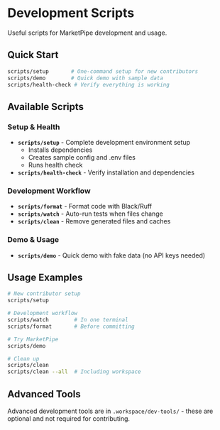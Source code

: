 # Development Scripts

Useful scripts for MarketPipe development and usage.

## Quick Start

```bash
scripts/setup       # One-command setup for new contributors
scripts/demo        # Quick demo with sample data
scripts/health-check # Verify everything is working
```

## Available Scripts

### Setup & Health
- **`scripts/setup`** - Complete development environment setup
  - Installs dependencies
  - Creates sample config and .env files
  - Runs health check
- **`scripts/health-check`** - Verify installation and dependencies

### Development Workflow
- **`scripts/format`** - Format code with Black/Ruff
- **`scripts/watch`** - Auto-run tests when files change
- **`scripts/clean`** - Remove generated files and caches

### Demo & Usage
- **`scripts/demo`** - Quick demo with fake data (no API keys needed)

## Usage Examples

```bash
# New contributor setup
scripts/setup

# Development workflow
scripts/watch        # In one terminal
scripts/format       # Before committing

# Try MarketPipe
scripts/demo

# Clean up
scripts/clean
scripts/clean --all  # Including workspace
```

## Advanced Tools

Advanced development tools are in `.workspace/dev-tools/` - these are optional and not required for contributing. 